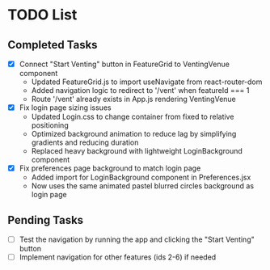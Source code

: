 # TODO List

## Completed Tasks
- [x] Connect "Start Venting" button in FeatureGrid to VentingVenue component
  - Updated FeatureGrid.js to import useNavigate from react-router-dom
  - Added navigation logic to redirect to '/vent' when featureId === 1
  - Route '/vent' already exists in App.js rendering VentingVenue
- [x] Fix login page sizing issues
  - Updated Login.css to change container from fixed to relative positioning
  - Optimized background animation to reduce lag by simplifying gradients and reducing duration
  - Replaced heavy background with lightweight LoginBackground component
- [x] Fix preferences page background to match login page
  - Added import for LoginBackground component in Preferences.jsx
  - Now uses the same animated pastel blurred circles background as login page

## Pending Tasks
- [ ] Test the navigation by running the app and clicking the "Start Venting" button
- [ ] Implement navigation for other features (ids 2-6) if needed
